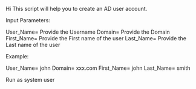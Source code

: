 Hi
This script will help you to create an AD user account.

Input Parameters:

User_Name= Provide the Username
Domain=  Provide the Domain
First_Name= Provide the First name of the user
Last_Name= Provide the Last name of the user

Example:

User_Name= john
Domain=  xxx.com
First_Name= john
Last_Name= smith

Run as system user
